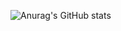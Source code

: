 ![Anurag's GitHub stats](https://github-readme-stats.vercel.app/api?username=CCCorsair&show_icons=true&theme=graywhite)
